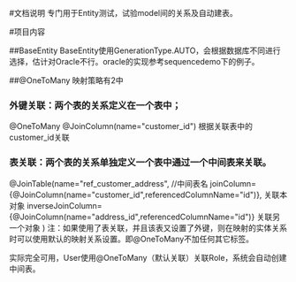 #文档说明
专门用于Entity测试，试验model间的关系及自动建表。

#项目内容

##BaseEntity
BaseEntity使用GenerationType.AUTO，会根据数据库不同进行选择，估计对Oracle不行。oracle的实现参考sequencedemo下的例子。

##@OneToMany
映射策略有2中
### 外键关联：两个表的关系定义在一个表中；
@OneToMany        @JoinColumn(name="customer_id") 根据关联表中的customer_id关联
### 表关联：两个表的关系单独定义一个表中通过一个中间表来关联。
@JoinTable(name="ref_customer_address",	//中间表名
joinColumn={@JoinColumn(name="customer_id",referencedColumnName="id")},  关联本对象
inverseJoinColumn={@JoinColumn(name="address_id",referencedColumnName="id")} 关联另一个对象
)
注：如果使用了表关联，并且该表又设置了外键，则在映射的实体关系时可以使用默认的映射关系设置。即@OneToMany不加任何其它标签。

实际完全可用，User使用@OneToMany（默认关联）关联Role，系统会自动创建中间表。



